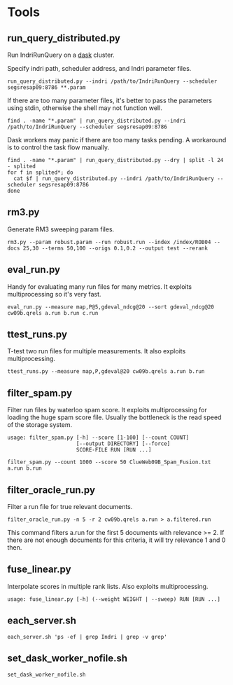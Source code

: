 # Tools

## run_query_distributed.py

Run IndriRunQuery on a [dask](https://github.com/dask/distributed)
cluster.

Specify indri path, scheduler address, and Indri parameter files.

```
run_query_distributed.py --indri /path/to/IndriRunQuery --scheduler segsresap09:8786 **.param
```

If there are too many parameter files, it's better to pass the
parameters using stdin, otherwise the shell may not function well.

```
find . -name "*.param" | run_query_distributed.py --indri /path/to/IndriRunQuery --scheduler segsresap09:8786
```

Dask workers may panic if there are too many tasks pending. A
workaround is to control the task flow manually.

```
find . -name "*.param" | run_query_distributed.py --dry | split -l 24 - splited
for f in splited*; do
  cat $f | run_query_distributed.py --indri /path/to/IndriRunQuery --scheduler segsresap09:8786
done
```

## rm3.py

Generate RM3 sweeping param files.

```
rm3.py --param robust.param --run robust.run --index /index/ROB04 --docs 25,30 --terms 50,100 --origs 0.1,0.2 --output test --rerank
```

## eval_run.py

Handy for evaluating many run files for many metrics. It exploits
multiprocessing so it's very fast.

```
eval_run.py --measure map,P@5,gdeval_ndcg@20 --sort gdeval_ndcg@20 cw09b.qrels a.run b.run c.run
```

## ttest_runs.py

T-test two run files for multiple measurements. It also exploits
multiprocessing.

```
ttest_runs.py --measure map,P,gdeval@20 cw09b.qrels a.run b.run
```

## filter_spam.py

Filter run files by waterloo spam score. It exploits multiprocessing
for loading the huge spam score file. Usually the bottleneck is the
read speed of the storage system.

```
usage: filter_spam.py [-h] --score [1-100] [--count COUNT]
                      [--output DIRECTORY] [--force]
                      SCORE-FILE RUN [RUN ...]
```

```
filter_spam.py --count 1000 --score 50 ClueWeb09B_Spam_Fusion.txt a.run b.run
```

## filter_oracle_run.py

Filter a run file for true relevant documents.

```
filter_oracle_run.py -n 5 -r 2 cw09b.qrels a.run > a.filtered.run
```

This command filters a.run for the first 5 documents with relevance >= 2. 
If there are not enough documents for this criteria, it will try
relevance 1 and 0 then.

## fuse_linear.py

Interpolate scores in multiple rank lists. Also exploits multiprocessing.

```
usage: fuse_linear.py [-h] (--weight WEIGHT | --sweep) RUN [RUN ...]
```

## each_server.sh

```shell
each_server.sh 'ps -ef | grep Indri | grep -v grep'
```

## set_dask_worker_nofile.sh

```shell
set_dask_worker_nofile.sh
```

